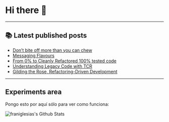 # Hi there 👋

<!--
**franiglesias/franiglesias** is a ✨ _special_ ✨ repository because its `README.md` (this file) appears on your GitHub profile.

Here are some ideas to get you started:

- 🔭 I’m currently working on ...
- 🌱 I’m currently learning ...
- 👯 I’m looking to collaborate on ...
- 🤔 I’m looking for help with ...
- 💬 Ask me about ...
- 📫 How to reach me: ...
- 😄 Pronouns: ...
- ⚡ Fun fact: ...
-->


---

## 📚 Latest published posts
<!-- TB-FEED:START -->
- [Don’t bite off more than you can chew](https://franiglesias.github.io/Don-t-bite-off-more-than-you-can-chew/)
- [Messaging Flavours](https://franiglesias.github.io/Messaging-Flavours/)
- [From 0% to Cleanly Refactored 100% tested code](https://franiglesias.github.io/From-0-to-Cleanly-Refactored-100-tested-code/)
- [Understanding Legacy Code with TCR](https://franiglesias.github.io/Understanding-Legacy-Code-with-TCR/)
- [Gilding the Rose, Refactoring-Driven Development](https://franiglesias.github.io/gliding-the-rose/)
<!-- TB-FEED:END -->


---

## Experiments area

Pongo esto por aquí sólo para ver como funciona:

<img alt="franiglesias's Github Stats" src="https://github-readme-stats.vercel.app/api?username=franiglesias&show_icons=true&hide_border=true" />
